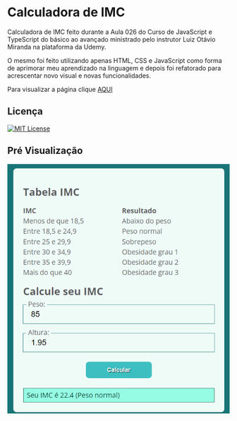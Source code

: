 # Calculadora de IMC

Calculadora de IMC feito durante a Aula 026 do Curso de JavaScript e TypeScript do básico ao avançado ministrado pelo instrutor Luiz Otávio Miranda na plataforma da Udemy.

O mesmo foi feito utilizando apenas HTML, CSS e JavaScript como forma de aprimorar meu aprendizado na linguagem e depois foi refatorado para acrescentar novo visual e novas funcionalidades.

Para visualizar a página clique [AQUI](https://jhonatancassante.github.io/calculadora-imc/)

## Licença

[![MIT License](https://img.shields.io/github/license/jhonatancassante/startse-desafio-01?style=plastic)](https://github.com/jhonatancassante/startse-desafio-01/blob/main/LICENSE.md)

## Pré Visualização

![Preview](/assets/img/preview.jpg)
